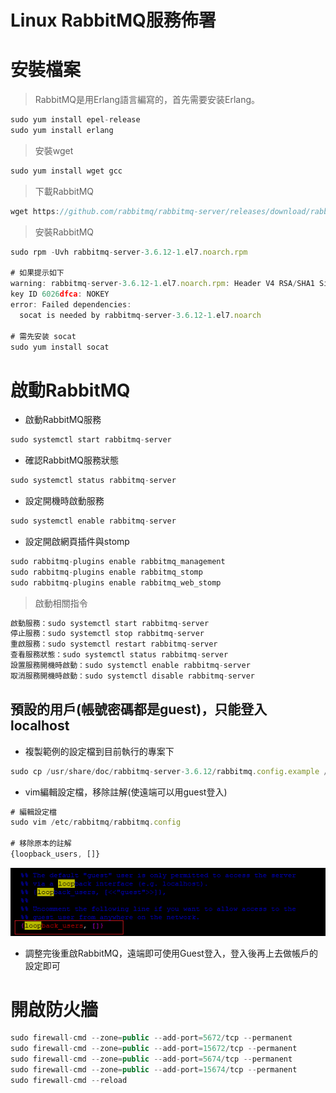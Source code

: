 # Linux RabbitMQ服務佈署


# 安裝檔案

> RabbitMQ是用Erlang語言編寫的，首先需要安装Erlang。
> 

```jsx
sudo yum install epel-release
sudo yum install erlang
```

> 安裝wget
> 

```jsx
sudo yum install wget gcc
```

> 下載RabbitMQ
> 

```jsx
wget https://github.com/rabbitmq/rabbitmq-server/releases/download/rabbitmq_v3_6_12/rabbitmq-server-3.6.12-1.el7.noarch.rpm
```

> 安裝RabbitMQ
> 

```jsx
sudo rpm -Uvh rabbitmq-server-3.6.12-1.el7.noarch.rpm

# 如果提示如下
warning: rabbitmq-server-3.6.12-1.el7.noarch.rpm: Header V4 RSA/SHA1 Signature, 
key ID 6026dfca: NOKEY
error: Failed dependencies:
  socat is needed by rabbitmq-server-3.6.12-1.el7.noarch

# 需先安装 socat
sudo yum install socat
```

# 啟動RabbitMQ

- 啟動RabbitMQ服務

```jsx
sudo systemctl start rabbitmq-server
```

- 確認RabbitMQ服務狀態

```jsx
sudo systemctl status rabbitmq-server
```

- 設定開機時啟動服務

```jsx
sudo systemctl enable rabbitmq-server
```

- 設定開啟網頁插件與stomp

```jsx
sudo rabbitmq-plugins enable rabbitmq_management
sudo rabbitmq-plugins enable rabbitmq_stomp
sudo rabbitmq-plugins enable rabbitmq_web_stomp
```

> 啟動相關指令
> 

```jsx
啟動服務：sudo systemctl start rabbitmq-server
停止服務：sudo systemctl stop rabbitmq-server
重啟服務：sudo systemctl restart rabbitmq-server
查看服務狀態：sudo systemctl status rabbitmq-server
設置服務開機時啟動：sudo systemctl enable rabbitmq-server
取消服務開機時啟動：sudo systemctl disable rabbitmq-server
```

## 預設的用戶(帳號密碼都是guest)，只能登入localhost

- 複製範例的設定檔到目前執行的專案下

```jsx
sudo cp /usr/share/doc/rabbitmq-server-3.6.12/rabbitmq.config.example /etc/rabbitmq/rabbitmq.config
```

- vim編輯設定檔，移除註解(使遠端可以用guest登入)

```jsx
# 編輯設定檔
sudo vim /etc/rabbitmq/rabbitmq.config

# 移除原本的註解
{loopback_users, []}
```

![MQGuest](./image/MQGuest.png)

- 調整完後重啟RabbitMQ，遠端即可使用Guest登入，登入後再上去做帳戶的設定即可

# 開啟防火牆

```jsx
sudo firewall-cmd --zone=public --add-port=5672/tcp --permanent
sudo firewall-cmd --zone=public --add-port=15672/tcp --permanent
sudo firewall-cmd --zone=public --add-port=5674/tcp --permanent
sudo firewall-cmd --zone=public --add-port=15674/tcp --permanent
sudo firewall-cmd --reload
```